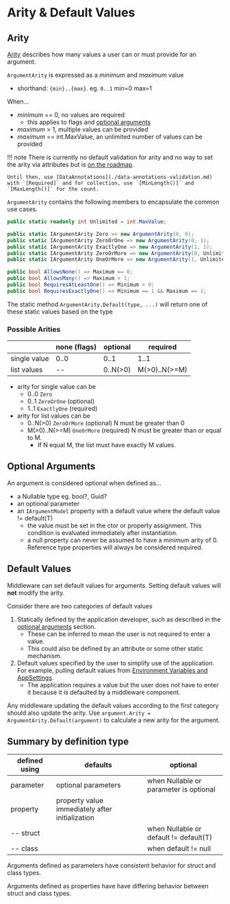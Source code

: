 # Arity & Default Values

## Arity

[Arity](https://en.wikipedia.org/wiki/Arity) describes how many values a user can or must provide for an argument.

`ArgumentArity` is expressed as a _minimum_ and _maximum_ value 

* shorthand: `{min}..{max}`. eg. `0..1` min=0 max=1

When...

  * _minimum_ == 0, no values are required 
      * this applies to flags and [optional arguments](#optional-arguments)
  *  _maximum_ > 1, multiple values can be provided
  * _maximum_ == int.MaxValue, an unlimited number of values can be provided

!!! note
    There is currently no default validation for arity and no way to set the arity via attributes
    but is [on the roadmap](https://github.com/bilal-fazlani/commanddotnet/issues/195). 
    
    Until then, use [DataAnnotations](./data-annotations-validation.md) with `[Required]` and for collection, use `[MinLength()]` and `[MaxLength()]` for the count.

`ArgumentArity` contains the following members to encapsulate the common use cases. 

```c#
public static readonly int Unlimited = int.MaxValue;

public static IArgumentArity Zero => new ArgumentArity(0, 0);
public static IArgumentArity ZeroOrOne => new ArgumentArity(0, 1);
public static IArgumentArity ExactlyOne => new ArgumentArity(1, 1);
public static IArgumentArity ZeroOrMore => new ArgumentArity(0, Unlimited);
public static IArgumentArity OneOrMore => new ArgumentArity(1, Unlimited);

public bool AllowsNone() => Maximum == 0;
public bool AllowsMany() => Maximum > 1;
public bool RequiresAtLeastOne() => Minimum > 0;
public bool RequiresExactlyOne() => Minimum == 1 && Maximum == 1;
```

The static method `ArgumentArity.Default(type, ...)` will return one of these static values based on the type

### Possible Arities

|            |none (flags)|optional|required     |
|---         |---         |---     |---          |
|single value|0..0        |0..1    |1..1         |
|list values |--          |0..N(>0)|M(>0)..N(>=M)|

* arity for single value can be
     * 0..0 `Zero`
     * 0..1 `ZeroOrOne` (optional)
     * 1..1 `ExactlyOne` (required)
* arity for list values can be
    * 0..N(>0) `ZeroOrMore` (optional) N must be greater than 0
    * M(>0)..N(>=M) `OneOrMore` (required) N must be greater than or equal to M. 
        * If N equal M, the list must have exactly M values.

## Optional Arguments 

An argument is considered optional when defined as...

* a Nullable<T> type  eg. bool?, Guid?
* an optional parameter
* an `IArgumentModel` property with a default value where the default value != default(T)
    * the value must be set in the ctor or property assignment. This condition is evaluated immediately after instantiation.
    * a null property can never be assumed to have a _minimum_ arity of 0. Reference type properties will always be considered required.

## Default Values

Middleware can set default values for arguments. Setting default values will __not__ modify the arity.

Consider there are two categories of default values

1. Statically defined by the application developer, such as described in the [optional arguments](#optional-arguments) section. 
    * These can be inferred to mean the user is not required to enter a value. 
    * This could also be defined by an attribute or some other static mechanism.
1. Default values specified by the user to simplify use of the application. For example, pulling default values from [Environment Variables and AppSettings](../ArgumentValues/default-values-from-config.md). 
    * The application requires a value but the user does not have to enter it because it is defaulted by a middleware component.

Any middleware updating the default values according to the first category should also update the arity. 
Use `argument.Arity = ArgumentArity.Default(argument)` to calculate a new arity for the argument.

## Summary by definition type

|defined using|defaults|optional| 
|---          |---    |---        |
|parameter    |optional parameters | when Nullable or parameter is optional |
|property     |property value immediately after initialization | |
| -- struct   |       | when Nullable or default != default(T) | 
| -- class    |       | when default != null | 

Arguments defined as parameters have consistent behavior for struct and class types.

Arguments defined as properties have have differing behavior between struct and class types.